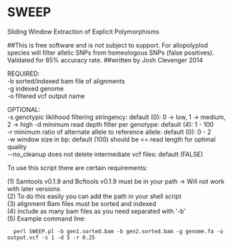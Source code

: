 # SWEEP
Sliding Window Extraction of Explicit Polymorphisms

##This is free software and is not subject to support.  For allopolyplod species will filter allelic SNPs from homeologous SNPs (false positives).  Validated for 85% accuracy rate.
##written by Josh Clevenger 2014


  REQUIRED:                                                                                                         
  -b <string>               sorted/indexed bam file of alignments                                                   
  -g <string>               indexed genome                                                                          
  -o <string>               filtered vcf output name                                                                
                                                                                                                    
  OPTIONAL:                                                                                                         
  -s <int>                  genotypic liklihood filtering stringency: default (0): 0 -> low, 1 -> medium, 2 -> high 
  -d <int>                  minimum read depth filter per genotype: default (4): 1 - 100                            
  -r <float>                minimum ratio of alternate allele to reference allele: default (0): 0 - 2               
  -w <int>                  window size in bp: default (100) should be <= read length for optimal quality           
  --no_cleanup              does not delete intermediate vcf files: default (FALSE)                                 
                                                                                                                    
                                                                                                                    
  To use this script there are certain requirements:                                                                
                                                                                                                    
  (1) Samtools v0.1.9 and Bcftools v0.1.9 must be in your path -> Will not work with later versions                 
  (2) To do this easily you can add the path in your shell script                                                   
  (3) alignment Bam files must be sorted and indexed                                                                
  (4) include as many bam files as you need separated with '-b'                                                     
  (5) Example command line:                                                                                         
  
      perl SWEEP.pl -b gen1.sorted.bam -b gen2.sorted.bam -g genome.fa -o output.vcf -s 1 -d 5 -r 0.25              
